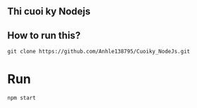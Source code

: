 ## Thi cuoi ky Nodejs
## How to run this?
`git clone https://github.com/Anhle138795/Cuoiky_NodeJs.git`

# Run
`npm start`

